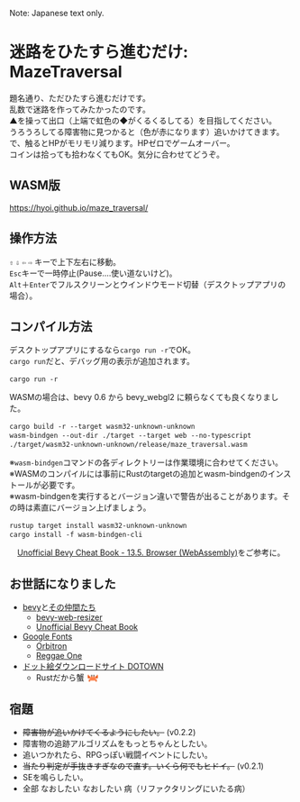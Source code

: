 Note: Japanese text only.

# 迷路をひたすら進むだけ: MazeTraversal
題名通り、ただひたすら進むだけです。  
乱数で迷路を作ってみたかったのです。  
▲を操って出口（上端で虹色の◆がくるくるしてる）を目指してください。  
うろうろしてる障害物に見つかると（色が赤になります）追いかけてきます。  
で、触るとHPがモリモリ減ります。HPゼロでゲームオーバー。  
コインは拾っても拾わなくてもOK。気分に合わせてどうぞ。
## WASM版
https://hyoi.github.io/maze_traversal/
## 操作方法
`⇧` `⇩` `⇦` `⇨` キーで上下左右に移動。   
`Esc`キーで一時停止(Pause‥‥使い道ないけど)。   
`Alt`＋`Enter`でフルスクリーンとウインドウモード切替（デスクトップアプリの場合）。
## コンパイル方法
デスクトップアプリにするなら`cargo run -r`でOK。  
`cargo run`だと、デバッグ用の表示が追加されます。
```
cargo run -r
```
WASMの場合は、bevy 0.6 から bevy_webgl2 に頼らなくても良くなりました。
```
cargo build -r --target wasm32-unknown-unknown
wasm-bindgen --out-dir ./target --target web --no-typescript ./target/wasm32-unknown-unknown/release/maze_traversal.wasm
```
※`wasm-bindgen`コマンドの各ディレクトリーは作業環境に合わせてください。   
※WASMのコンパイルには事前にRustのtargetの追加とwasm-bindgenのインストールが必要です。  
※wasm-bindgenを実行するとバージョン違いで警告が出ることがあります。その時は素直にバージョン上げましょう。  
```
rustup target install wasm32-unknown-unknown
cargo install -f wasm-bindgen-cli
```
　[Unofficial Bevy Cheat Book - 13.5. Browser (WebAssembly)](https://bevy-cheatbook.github.io/platforms/wasm.html)をご参考に。
## お世話になりました
- [bevy](https://bevyengine.org/)と[その仲間たち](https://crates.io/search?q=bevy)
  - [bevy-web-resizer](https://github.com/frewsxcv/bevy-web-resizer)
  - [Unofficial Bevy Cheat Book](https://bevy-cheatbook.github.io/)
- [Google Fonts](https://fonts.google.com/)
  - [Orbitron](https://fonts.google.com/specimen/Orbitron)
  - [Reggae One](https://fonts.google.com/specimen/Reggae+One?subset=japanese)
- [ドット絵ダウンロードサイト DOTOWN](https://dotown.maeda-design-room.net/)
  - Rustだから蟹 <img src="./assets/sprites/kani_DOTOWN.png" width="22" height="16" style="vertical-align: bottom;">
## 宿題
- ~~障害物が追いかけてくるようにしたい。~~ (v0.2.2)
- 障害物の追跡アルゴリズムをもっとちゃんとしたい。
- 追いつかれたら、RPGっぽい戦闘イベントにしたい。
- ~~当たり判定が手抜きすぎなので直す。いくら何でもヒドイ。~~  (v0.2.1)
- SEを鳴らしたい。
- 全部 なおしたい なおしたい 病（リファクタリングにいたる病）